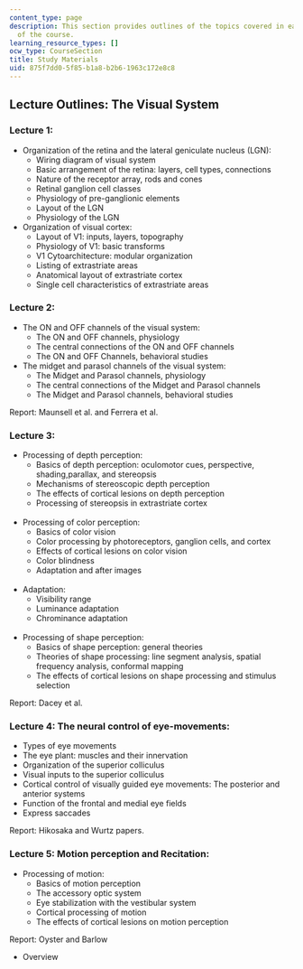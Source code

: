 ```yaml
---
content_type: page
description: This section provides outlines of the topics covered in each lecture
  of the course.
learning_resource_types: []
ocw_type: CourseSection
title: Study Materials
uid: 875f7dd0-5f85-b1a8-b2b6-1963c172e8c8
---
```


Lecture Outlines: The Visual System
-----------------------------------

### Lecture 1:

*   Organization of the retina and the lateral geniculate nucleus (LGN):
    *   Wiring diagram of visual system
    *   Basic arrangement of the retina: layers, cell types, connections
    *   Nature of the receptor array, rods and cones
    *   Retinal ganglion cell classes
    *   Physiology of pre-ganglionic elements
    *   Layout of the LGN
    *   Physiology of the LGN
*   Organization of visual cortex:
    *   Layout of V1: inputs, layers, topography
    *   Physiology of V1: basic transforms
    *   V1 Cytoarchitecture: modular organization
    *   Listing of extrastriate areas
    *   Anatomical layout of extrastriate cortex
    *   Single cell characteristics of extrastriate areas

### Lecture 2:

*   The ON and OFF channels of the visual system:
    *   The ON and OFF channels, physiology
    *   The central connections of the ON and OFF channels
    *   The ON and OFF Channels, behavioral studies
*   The midget and parasol channels of the visual system:
    *   The Midget and Parasol channels, physiology
    *   The central connections of the Midget and Parasol channels
    *   The Midget and Parasol channels, behavioral studies

Report: Maunsell et al. and Ferrera et al.

### Lecture 3:

*   Processing of depth perception:
    *   Basics of depth perception: oculomotor cues, perspective, shading,parallax, and stereopsis
    *   Mechanisms of stereoscopic depth perception
    *   The effects of cortical lesions on depth perception
    *   Processing of stereopsis in extrastriate cortex  
         
*   Processing of color perception:
    *   Basics of color vision
    *   Color processing by photoreceptors, ganglion cells, and cortex
    *   Effects of cortical lesions on color vision
    *   Color blindness
    *   Adaptation and after images  
         
*   Adaptation:
    *   Visibility range
    *   Luminance adaptation
    *   Chrominance adaptation  
         
*   Processing of shape perception:
    *   Basics of shape perception: general theories
    *   Theories of shape processing: line segment analysis, spatial frequency analysis, conformal mapping
    *   The effects of cortical lesions on shape processing and stimulus selection

Report: Dacey et al.

### Lecture 4: The neural control of eye-movements:

*   Types of eye movements
*   The eye plant: muscles and their innervation
*   Organization of the superior colliculus
*   Visual inputs to the superior colliculus
*   Cortical control of visually guided eye movements: The posterior and anterior systems
*   Function of the frontal and medial eye fields
*   Express saccades

Report: Hikosaka and Wurtz papers.

### Lecture 5: Motion perception and Recitation:

*   Processing of motion:
    *   Basics of motion perception
    *   The accessory optic system
    *   Eye stabilization with the vestibular system
    *   Cortical processing of motion
    *   The effects of cortical lesions on motion perception

Report: Oyster and Barlow

*   Overview